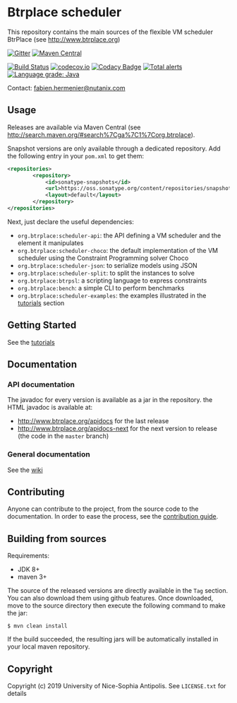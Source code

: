 # Btrplace scheduler #

This repository contains the main sources of the flexible VM scheduler BtrPlace (see http://www.btrplace.org)

[![Gitter](https://badges.gitter.im/Join%20Chat.svg)](https://gitter.im/btrplace/chat?utm_source=share-link&utm_medium=link&utm_campaign=share-link) [![Maven Central](https://maven-badges.herokuapp.com/maven-central/org.btrplace/scheduler/badge.svg)](https://maven-badges.herokuapp.com/maven-central/org.btrplace/scheduler)


[![Build Status](https://api.travis-ci.org/btrplace/scheduler.svg?branch=master)](https://travis-ci.org/btrplace/scheduler) [![codecov.io](https://codecov.io/github/btrplace/scheduler/coverage.svg?branch=master)](https://codecov.io/github/btrplace/scheduler?branch=master) [![Codacy Badge](https://api.codacy.com/project/badge/grade/ccaa68ef1c474d4e9f079de2b10d2672)](https://app.codacy.com/manual/fhermeni/scheduler/dashboard) [![Total alerts](https://img.shields.io/lgtm/alerts/g/btrplace/scheduler.svg?logo=lgtm&logoWidth=18)](https://lgtm.com/projects/g/btrplace/scheduler/alerts/) [![Language grade: Java](https://img.shields.io/lgtm/grade/java/g/btrplace/scheduler.svg?logo=lgtm&logoWidth=18)](https://lgtm.com/projects/g/btrplace/scheduler/context:java)

Contact: fabien.hermenier@nutanix.com

## Usage ##

Releases are available via Maven Central (see http://search.maven.org/#search%7Cga%7C1%7Corg.btrplace).

Snapshot versions are only available through a dedicated repository.
Add the following entry in your `pom.xml` to get them:

```xml
<repositories>
        <repository>
            <id>sonatype-snapshots</id>
            <url>https://oss.sonatype.org/content/repositories/snapshots</url>
            <layout>default</layout>
        </repository>
</repositories>
```

Next, just declare the useful dependencies:

* `org.btrplace:scheduler-api`: the API defining a VM scheduler and the element it manipulates
* `org.btrplace:scheduler-choco`: the default implementation of the VM scheduler using the Constraint Programming
solver Choco
* `org.btrplace:scheduler-json`: to serialize models using JSON
* `org.btrplace:scheduler-split`: to split the instances to solve
* `org.btrplace:btrpsl`: a scripting language to express constraints
* `org.btrplace:bench`: a simple CLI to perform benchmarks
* `org.btrplace:scheduler-examples`: the examples illustrated in the [tutorials](https://github.com/btrplace/scheduler/wiki/Tutorials) section

## Getting Started ##

See the [tutorials](https://github.com/btrplace/scheduler/wiki/Tutorials)

## Documentation ##

### API documentation ###

The javadoc for every version is available as a jar in the repository.
the HTML javadoc is available at:

* http://www.btrplace.org/apidocs for the last release
* http://www.btrplace.org/apidocs-next for the next version to release (the code in the `master` branch)

### General documentation ###

See the [wiki](https://github.com/btrplace/scheduler/wiki)

## Contributing ##

Anyone can contribute to the project, from the source code to the documentation.
In order to ease the process, see the [contribution guide](CONTRIBUTING.md).

## Building from sources ##

Requirements:
* JDK 8+
* maven 3+

The source of the released versions are directly available in the `Tag` section.
You can also download them using github features.
Once downloaded, move to the source directory then execute the following command
to make the jar:

    $ mvn clean install

If the build succeeded, the resulting jars will be automatically installed in your local maven repository.


## Copyright ##
Copyright (c) 2019 University of Nice-Sophia Antipolis. See `LICENSE.txt` for details
